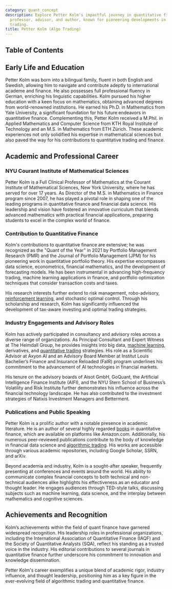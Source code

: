 ```yaml
---
category: quant_concept
description: Explore Petter Kolm's impactful journey in quantitative finance as a
  professor, advisor, and author, known for pioneering developments in algorithmic
  trading.
title: Petter Kolm (Algo Trading)
---
```


## Table of Contents

## Early Life and Education

Petter Kolm was born into a bilingual family, fluent in both English and Swedish, allowing him to navigate and contribute adeptly to international academe and finance. He also possesses full professional fluency in German, enriching his linguistic capabilities. Kolm pursued his higher education with a keen focus on mathematics, obtaining advanced degrees from world-renowned institutions. He earned his Ph.D. in Mathematics from Yale University, a significant foundation for his future endeavors in quantitative finance. Complementing this, Petter Kolm received a M.Phil. in Applied Mathematics and Computer Science from KTH Royal Institute of Technology and an M.S. in Mathematics from ETH Zürich. These academic experiences not only solidified his expertise in mathematical sciences but also paved the way for his contributions to quantitative trading and finance.

## Academic and Professional Career

### NYU Courant Institute of Mathematical Sciences

Petter Kolm is a Full Clinical Professor of Mathematics at the Courant Institute of Mathematical Sciences, New York University, where he has served for over 17 years. As Director of the M.S. in Mathematics in Finance program since 2007, he has played a pivotal role in shaping one of the leading programs in quantitative finance and financial data science. His leadership and vision have fostered an innovative curriculum that blends advanced mathematics with practical financial applications, preparing students to excel in the complex world of finance.

### Contribution to Quantitative Finance

Kolm's contributions to quantitative finance are extensive; he was recognized as the "Quant of the Year" in 2021 by Portfolio Management Research (PMR) and the Journal of Portfolio Management (JPM) for his pioneering work in quantitative portfolio theory. His expertise encompasses data science, econometrics, financial mathematics, and the development of forecasting models. He has been instrumental in advancing high-frequency trading, machine learning applications in finance, and portfolio optimization techniques that consider transaction costs and taxes.

His research interests further extend to risk management, robo-advisory, [reinforcement learning](/wiki/reinforcement-learning), and stochastic optimal control. Through his scholarship and research, Kolm has significantly influenced the development of tax-aware investing and optimal trading strategies.

### Industry Engagements and Advisory Roles

Kolm has actively participated in consultancy and advisory roles across a diverse range of organizations. As Principal Consultant and Expert Witness at The Heimdall Group, he provides insights into big data, [machine learning](/wiki/machine-learning), derivatives, and [quantitative trading](/wiki/quantitative-trading) strategies. His role as a Scientific Advisor at Axyon AI and an Advisory Board Member at Institut Louis Bachelier’s Finance and Insurance Reloaded (FaIR) program underlines his commitment to the advancement of AI technologies in financial markets.

His tenure on the advisory boards of Aisot GmbH, GoQuant, the Artificial Intelligence Finance Institute (AIFI), and the NYU Stern School of Business’s Volatility and Risk Institute further demonstrates his influence across the financial technology landscape. He has also contributed to the investment strategies of Natixis Investment Managers and Betterment.

### Publications and Public Speaking

Petter Kolm is a prolific author with a notable presence in academic literature. He is an author of several highly regarded [books](/wiki/algo-trading-books) in quantitative finance, which are available on platforms like Amazon.com. Additionally, his numerous peer-reviewed publications contribute to the body of knowledge in financial data science and [algorithmic trading](/wiki/algorithmic-trading). His works are accessible through various academic repositories, including Google Scholar, SSRN, and arXiv.

Beyond academia and industry, Kolm is a sought-after speaker, frequently presenting at conferences and events around the world. His ability to communicate complex financial concepts to both technical and non-technical audiences alike highlights his effectiveness as an educator and thought leader. He engages audiences through TED-style talks, discussing subjects such as machine learning, data science, and the interplay between mathematics and cognitive sciences.

## Achievements and Recognition

Kolm’s achievements within the field of quant finance have garnered widespread recognition. His leadership roles in professional organizations, including the International Association of Quantitative Finance (IAQF) and the Society of Quantitative Analysts (SQA), reflect his standing as a trusted voice in the industry. His editorial contributions to several journals in quantitative finance further underscore his commitment to innovation and knowledge dissemination.

Petter Kolm's career exemplifies a unique blend of academic rigor, industry influence, and thought leadership, positioning him as a key figure in the ever-evolving field of algorithmic trading and quantitative finance.